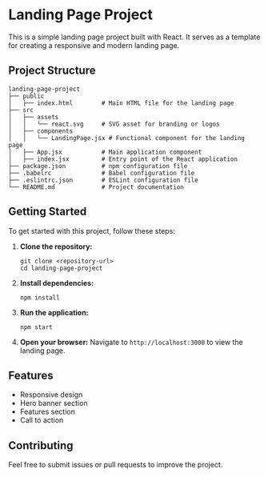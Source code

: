 # Landing Page Project

This is a simple landing page project built with React. It serves as a template for creating a responsive and modern landing page.

## Project Structure

```
landing-page-project
├── public
│   ├── index.html        # Main HTML file for the landing page
├── src
│   ├── assets
│   │   └── react.svg     # SVG asset for branding or logos
│   ├── components
│   │   └── LandingPage.jsx # Functional component for the landing page
│   ├── App.jsx           # Main application component
│   ├── index.jsx         # Entry point of the React application
├── package.json          # npm configuration file
├── .babelrc              # Babel configuration file
├── .eslintrc.json        # ESLint configuration file
└── README.md             # Project documentation
```

## Getting Started

To get started with this project, follow these steps:

1. **Clone the repository:**
   ```
   git clone <repository-url>
   cd landing-page-project
   ```

2. **Install dependencies:**
   ```
   npm install
   ```

3. **Run the application:**
   ```
   npm start
   ```

4. **Open your browser:**
   Navigate to `http://localhost:3000` to view the landing page.

## Features

- Responsive design
- Hero banner section
- Features section
- Call to action

## Contributing

Feel free to submit issues or pull requests to improve the project.